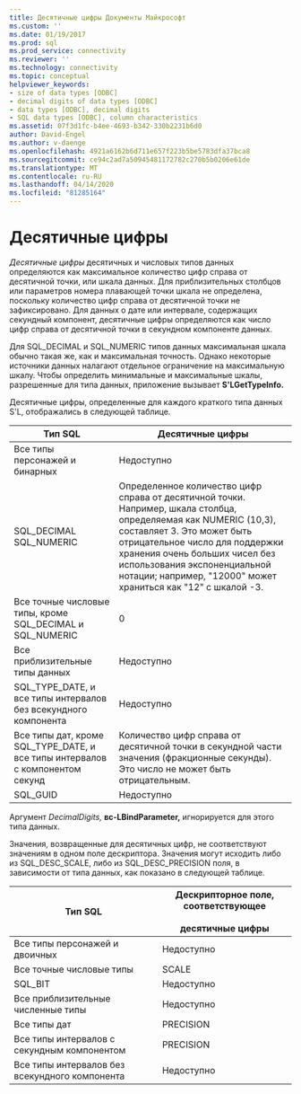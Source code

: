```yaml
---
title: Десятичные цифры Документы Майкрософт
ms.custom: ''
ms.date: 01/19/2017
ms.prod: sql
ms.prod_service: connectivity
ms.reviewer: ''
ms.technology: connectivity
ms.topic: conceptual
helpviewer_keywords:
- size of data types [ODBC]
- decimal digits of data types [ODBC]
- data types [ODBC], decimal digits
- SQL data types [ODBC], column characteristics
ms.assetid: 07f3d1fc-b4ee-4693-b342-330b2231b6d0
author: David-Engel
ms.author: v-daenge
ms.openlocfilehash: 4921a6162b6d711e657f223b5be5783dfa37bca8
ms.sourcegitcommit: ce94c2ad7a50945481172782c270b5b0206e61de
ms.translationtype: MT
ms.contentlocale: ru-RU
ms.lasthandoff: 04/14/2020
ms.locfileid: "81285164"
---
```

# <a name="decimal-digits"></a>Десятичные цифры
*Десятичные цифры* десятичных и числовых типов данных определяются как максимальное количество цифр справа от десятичной точки, или шкала данных. Для приблизительных столбцов или параметров номера плавающей точки шкала не определена, поскольку количество цифр справа от десятичной точки не зафиксировано. Для данных о дате или интервале, содержащих секундный компонент, десятичные цифры определяются как число цифр справа от десятичной точки в секундном компоненте данных.  
  
 Для SQL_DECIMAL и SQL_NUMERIC типов данных максимальная шкала обычно такая же, как и максимальная точность. Однако некоторые источники данных налагают отдельное ограничение на максимальную шкалу. Чтобы определить минимальные и максимальные шкалы, разрешенные для типа данных, приложение вызывает **S'LGetTypeInfo.**  
  
 Десятичные цифры, определенные для каждого краткого типа данных S'L, отображались в следующей таблице.  
  
|Тип SQL|Десятичные цифры|  
|--------------|--------------------|  
|Все типы персонажей и бинарных|Недоступно|  
|SQL_DECIMAL<br />SQL_NUMERIC|Определенное количество цифр справа от десятичной точки. Например, шкала столбца, определяемая как NUMERIC (10,3), составляет 3. Это может быть отрицательное число для поддержки хранения очень больших чисел без использования экспоненциальной нотации; например, "12000" может храниться как "12" с шкалой -3.|  
|Все точные числовые типы, кроме SQL_DECIMAL и SQL_NUMERIC|0|  
|Все приблизительные типы данных|Недоступно|  
|SQL_TYPE_DATE, и все типы интервалов без всекундного компонента|Недоступно|  
|Все типы дат, кроме SQL_TYPE_DATE, и все типы интервалов с компонентом секунд|Количество цифр справа от десятичной точки в секундной части значения (фракционные секунды). Это число не может быть отрицательным.|  
|SQL_GUID|Недоступно|  
  
 Аргумент *DecimalDigits,* **вс-LBindParameter,** игнорируется для этого типа данных.  
  
 Значения, возвращенные для десятичных цифр, не соответствуют значениям в одном поле дескриптора. Значения могут исходить либо из SQL_DESC_SCALE, либо из SQL_DESC_PRECISION поля, в зависимости от типа данных, как показано в следующей таблице.  
  
|Тип SQL|Дескрипторное поле, соответствующее<br /><br /> десятичные цифры|  
|--------------|----------------------------------------------------------|  
|Все типы персонажей и двоичных|Недоступно|  
|Все точные числовые типы|SCALE|  
|SQL_BIT|Недоступно|  
|Все приблизительные численные типы|Недоступно|  
|Все типы дат|PRECISION|  
|Все типы интервалов с секундным компонентом|PRECISION|  
|Все типы интервалов без всекундного компонента|Недоступно|
